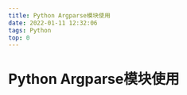 ```yaml
---
title: Python Argparse模块使用
date: 2022-01-11 12:32:06
tags: Python
top: 0
---
```


# Python Argparse模块使用

<!--more-->
